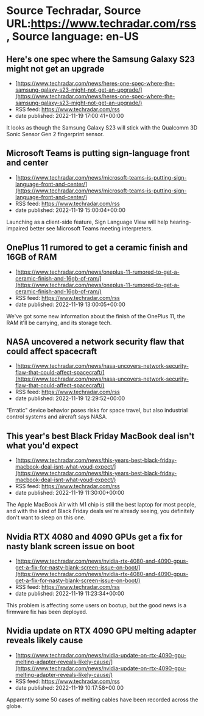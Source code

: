 # Source Techradar, Source URL:https://www.techradar.com/rss, Source language: en-US

## Here's one spec where the Samsung Galaxy S23 might not get an upgrade
 - [https://www.techradar.com/news/heres-one-spec-where-the-samsung-galaxy-s23-might-not-get-an-upgrade/](https://www.techradar.com/news/heres-one-spec-where-the-samsung-galaxy-s23-might-not-get-an-upgrade/)
 - RSS feed: https://www.techradar.com/rss
 - date published: 2022-11-19 17:00:41+00:00

It looks as though the Samsung Galaxy S23 will stick with the Qualcomm 3D Sonic Sensor Gen 2 fingerprint sensor.

## Microsoft Teams is putting sign-language front and center
 - [https://www.techradar.com/news/microsoft-teams-is-putting-sign-language-front-and-center/](https://www.techradar.com/news/microsoft-teams-is-putting-sign-language-front-and-center/)
 - RSS feed: https://www.techradar.com/rss
 - date published: 2022-11-19 15:00:04+00:00

Launching as a client-side feature, Sign Language View will help hearing-impaired better see Microsoft Teams meeting interpreters.

## OnePlus 11 rumored to get a ceramic finish and 16GB of RAM
 - [https://www.techradar.com/news/oneplus-11-rumored-to-get-a-ceramic-finish-and-16gb-of-ram/](https://www.techradar.com/news/oneplus-11-rumored-to-get-a-ceramic-finish-and-16gb-of-ram/)
 - RSS feed: https://www.techradar.com/rss
 - date published: 2022-11-19 13:00:05+00:00

We've got some new information about the finish of the OnePlus 11, the RAM it'll be carrying, and its storage tech.

## NASA uncovered a network security flaw that could affect spacecraft
 - [https://www.techradar.com/news/nasa-uncovers-network-security-flaw-that-could-affect-spacecraft/](https://www.techradar.com/news/nasa-uncovers-network-security-flaw-that-could-affect-spacecraft/)
 - RSS feed: https://www.techradar.com/rss
 - date published: 2022-11-19 12:29:52+00:00

"Erratic" device behavior poses risks for space travel, but also industrial control systems and aircraft says NASA.

## This year's best Black Friday MacBook deal isn't what you'd expect
 - [https://www.techradar.com/news/this-years-best-black-friday-macbook-deal-isnt-what-youd-expect/](https://www.techradar.com/news/this-years-best-black-friday-macbook-deal-isnt-what-youd-expect/)
 - RSS feed: https://www.techradar.com/rss
 - date published: 2022-11-19 11:30:00+00:00

The Apple MacBook Air with M1 chip is still the best laptop for most people, and with the kind of Black Friday deals we're already seeing, you definitely don't want to sleep on this one.

## Nvidia RTX 4080 and 4090 GPUs get a fix for nasty blank screen issue on boot
 - [https://www.techradar.com/news/nvidia-rtx-4080-and-4090-gpus-get-a-fix-for-nasty-blank-screen-issue-on-boot/](https://www.techradar.com/news/nvidia-rtx-4080-and-4090-gpus-get-a-fix-for-nasty-blank-screen-issue-on-boot/)
 - RSS feed: https://www.techradar.com/rss
 - date published: 2022-11-19 11:23:34+00:00

This problem is affecting some users on bootup, but the good news is a firmware fix has been deployed.

## Nvidia update on RTX 4090 GPU melting adapter reveals likely cause
 - [https://www.techradar.com/news/nvidia-update-on-rtx-4090-gpu-melting-adapter-reveals-likely-cause/](https://www.techradar.com/news/nvidia-update-on-rtx-4090-gpu-melting-adapter-reveals-likely-cause/)
 - RSS feed: https://www.techradar.com/rss
 - date published: 2022-11-19 10:17:58+00:00

Apparently some 50 cases of melting cables have been recorded across the globe.
